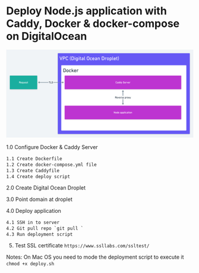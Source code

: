 # Deploy Node.js application with Caddy, Docker & docker-compose on DigitalOcean

![](./ff212916-a5c4-43b3-83c4-0d9617bfef6e.png)


1.0 Configure Docker & Caddy Server

    1.1 Create Dockerfile
    1.2 Create docker-compose.yml file
    1.3 Create Caddyfile
    1.4 Create deploy script

2.0 Create Digital Ocean Droplet

3.0 Point domain at droplet

4.0 Deploy application

    4.1 SSH in to server
    4.2 Git pull repo `git pull `
    4.3 Run deployment script

5. Test SSL certificate
`https://www.ssllabs.com/ssltest/`

Notes:
On Mac OS you need to mode the deployment script to execute it
`chmod +x deploy.sh`